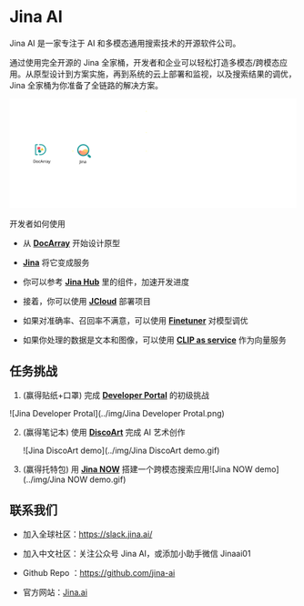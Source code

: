 # Jina AI

Jina AI 是一家专注于 AI 和多模态通用搜索技术的开源软件公司。

通过使用完全开源的 Jina 全家桶，开发者和企业可以轻松打造多模态/跨模态应用。从原型设计到方案实施，再到系统的云上部署和监视，以及搜索结果的调优，Jina 全家桶为你准备了全链路的解决方案。

![core-tree-graph](../img/core-tree-graph.svg)

开发者如何使用

- 从 **[DocArray](https://github.com/jina-ai/docarray)** 开始设计原型

- **[Jina](https://github.com/jina-ai/jina)** 将它变成服务

- 你可以参考 **[Jina Hub](https://github.com/jina-ai/Jina-hub)** 里的组件，加速开发进度

- 接着，你可以使用 [**JCloud**](https://github.com/jina-ai/JCloud) 部署项目

- 如果对准确率、召回率不满意，可以使用 [**Finetuner**](https://github.com/jina-ai/finetuner) 对模型调优

- 如果你处理的数据是文本和图像，可以使用 **[CLIP as service](https://github.com/jina-ai/clip-as-service)** 作为向量服务

## 任务挑战

1. (赢得贴纸+口罩) 完成 [**Developer Portal**](*https://learn.jina.ai/*) 的初级挑战

![Jina Developer Protal](../img/Jina Developer Protal.png)



2. (赢得笔记本) 使用 **[DiscoArt](*https://github.com/jina-ai/discoart*)** 完成 AI 艺术创作

   ![Jina DiscoArt demo](../img/Jina DiscoArt demo.gif)

   

3. (赢得托特包) 用 **[Jina NOW](*https://github.com/jina-ai/now*)** 搭建一个跨模态搜索应用![Jina NOW demo](../img/Jina NOW demo.gif)



## 联系我们

- 加入全球社区：https://slack.jina.ai/

- 加入中文社区：关注公众号 Jina AI，或添加小助手微信 Jinaai01

- Github Repo ：https://github.com/jina-ai

- 官方网站：[Jina.ai](https://jina.ai/)

